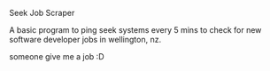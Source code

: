 Seek Job Scraper

A basic program to ping seek systems every 5 mins to check for new software developer jobs in wellington, nz.

someone give me a job :D
